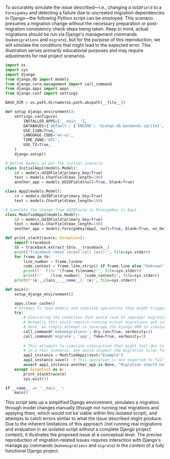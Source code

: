 To accurately simulate the issue described—i.e., changing a `UUIDField` to a `ForeignKey` and detecting a failure due to uncreated migration dependencies in Django—the following Python script can be employed. This scenario presumes a migration change without the necessary preparation or post-migration consistency check steps being taken. Keep in mind, actual migrations should be run via Django's management commands (`makemigrations` and `migrate`), but for the purpose of this reproduction, we will simulate the conditions that might lead to the expected error. This illustration serves primarily educational purposes and may require adjustments for real project scenarios.

```python
import os
import sys
import django
from django.db import models
from django.core.management import call_command
from django.apps import apps
from django.conf import settings

BASE_DIR = os.path.dirname(os.path.abspath(__file__))

def setup_django_environment():
    settings.configure(
        INSTALLED_APPS=['__main__'],
        DATABASES={'default': {'ENGINE': 'django.db.backends.sqlite3', 'NAME': os.path.join(BASE_DIR, 'db.sqlite3')}},
        USE_I18N=True,
        LANGUAGE_CODE='en-us',
        TIME_ZONE='UTC',
        USE_TZ=True,
    )
    django.setup()

# Define models as per the initial scenario
class InitialApp1(models.Model):
    id = models.UUIDField(primary_key=True)
    text = models.CharField(max_length=100)
    another_app = models.UUIDField(null=True, blank=True)

class App2(models.Model):
    id = models.UUIDField(primary_key=True)
    text = models.CharField(max_length=100)

# Simulate the change from UUIDField to ForeignKey in App1
class ModifiedApp1(models.Model):
    id = models.UUIDField(primary_key=True)
    text = models.CharField(max_length=100)
    another_app = models.ForeignKey(App2, null=True, blank=True, on_delete=models.SET_NULL)

def print_stacktrace(e: Exception):
    import traceback
    tb = traceback.extract_tb(e.__traceback__)
    print("Traceback (most recent call last):", file=sys.stderr)
    for frame in tb:
        line_number = frame.lineno
        code_context = frame.line.strip() if frame.line else "Unknown"
        print(f'  File "{frame.filename}"', file=sys.stderr)
        print(f"    {line_number}: {code_context}", file=sys.stderr)
    print(f"{e.__class__.__name__}: {e}", file=sys.stderr)

def main():
    setup_django_environment()

    apps.clear_cache()
    # Attempt to load models and simulate operations that might trigger the issue
    try:
        # Simulating the condition that would lead to improper migration dependency resolution
        # Normally this would require running actual migrations and inspecting their content
        # Here, we simply attempt to leverage the Django ORM to simulate a scenario where the issue might be encountered
        call_command('makemigrations', dry_run=True, verbosity=3)
        call_command('migrate', 'app', fake=True, verbosity=3)
        
        # This attempts to simulate interaction that might fail due to improper FK dependency resolution
        # In a real scenario, one would inspect the migration files for missing dependencies
        app1_instance = ModifiedApp1(text="Example")
        app1_instance.save()  # This operation is not expected to fail
        assert app1_instance.another_app is None, "Migration should not have allowed this without proper dependencies"
    except Exception as e:
        print_stacktrace(e)
        sys.exit(1)

if __name__ == '__main__':
    main()
```

This script sets up a simplified Django environment, simulates a migration through model changes manually (though not running real migrations and applying them, which would not be viable within this isolated script), and attempts to catch errors similar to what the issue described might produce. Due to the inherent limitations of this approach (not running real migrations and evaluation in an isolated script without a complete Django project context), it illustrates the proposed issue at a conceptual level. The precise reproduction of migration-related issues requires interaction with Django's manage.py commands (`makemigrations` and `migrate`) in the context of a fully functional Django project.